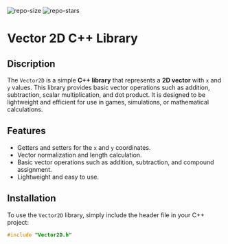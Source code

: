 ![repo-size]
![repo-stars]

# Vector 2D C++ Library

## Discription

The `Vector2D` is a simple **C++ library** that represents a **2D vector** with `x` and `y` values. This library provides basic vector operations such as addition, subtraction, scalar multiplication, and dot product. It is designed to be lightweight and efficient for use in games, simulations, or mathematical calculations.

## Features

- Getters and setters for the `x` and `y` coordinates.
- Vector normalization and length calculation.
- Basic vector operations such as addition, subtraction, and compound assignment.
- Lightweight and easy to use.

## Installation

To use the `Vector2D` library, simply include the header file in your C++ project:
```cpp
#include "Vector2D.h"
```

[repo-size]: https://img.shields.io/github/repo-size/MohammadMersad/Vector2D-CPP?style=for-the-badge&label=Reposotory%20Size
[repo-stars]: https://img.shields.io/github/stars/MohammadMersad/Vector2D-CPP?style=for-the-badge&color=%23eb9834
